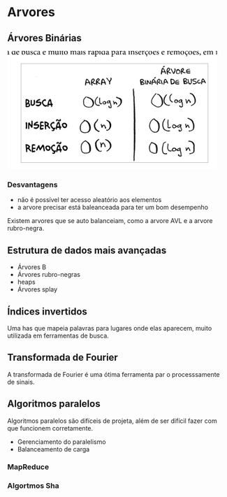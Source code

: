 # Arvores

## Árvores Binárias



![alt text](image.png)


### Desvantagens

- não é possível ter acesso aleatório aos elementos
- a arvore precisar está baleanceada para ter um bom desempenho

Existem arvores que se auto balanceiam, como a arvore AVL e a arvore rubro-negra.


## Estrutura de dados mais avançadas

- Árvores B
- Árvores rubro-negras
- heaps
- Árvores splay

## Índices invertidos

Uma has que mapeia palavras para lugares onde elas aparecem, muito utilizada em ferramentas de busca.


## Transformada de Fourier

A transformada de Fourier é uma ótima ferramenta par o processsamente de sinais.

## Algoritmos paralelos

Algoritmos paralelos são difíceis de projeta, além de ser difícil fazer com que funcionem corretamente.

- Gerenciamento do paralelismo
- Balanceamento de carga

### MapReduce

### Algortmos Sha

